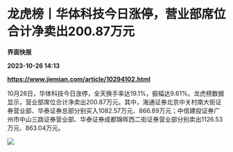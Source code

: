 # 龙虎榜丨华体科技今日涨停，营业部席位合计净卖出200.87万元
**界面快报**

**2023-10-26 14:13**

**https://www.jiemian.com/article/10294102.html**

10月26日，华体科技今日涨停，全天换手率达19.1%，振幅达9.61%。龙虎榜数据显示，营业部席位合计净卖出200.87万元。其中，海通证券北京中关村南大街证券营业部、华泰证券总部分别买入1082.57万元、866.89万元；中信建投证券广州市中山三路证券营业部、华泰证券成都锦晖西二街证券营业部分别卖出1126.53万元、863.04万元。

![](https://img1.jiemian.com/101/original/20231026/16983288106847800_a700xH.png)